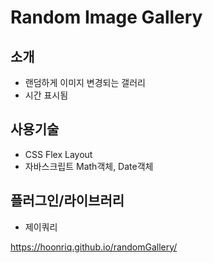 # Random Image Gallery

## 소개
- 랜덤하게 이미지 변경되는 갤러리
- 시간 표시됨

## 사용기술
- CSS Flex Layout
- 자바스크립트 Math객체, Date객체

## 플러그인/라이브러리
- 제이쿼리

https://hoonriq.github.io/randomGallery/